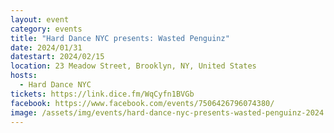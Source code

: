 ```yaml
---
layout: event
category: events
title: "Hard Dance NYC presents: Wasted Penguinz"
date: 2024/01/31
datestart: 2024/02/15
location: 23 Meadow Street, Brooklyn, NY, United States
hosts:
  - Hard Dance NYC
tickets: https://link.dice.fm/WqCyfn1BVGb
facebook: https://www.facebook.com/events/7506426796074380/
image: /assets/img/events/hard-dance-nyc-presents-wasted-penguinz-2024.jpg
---
```

